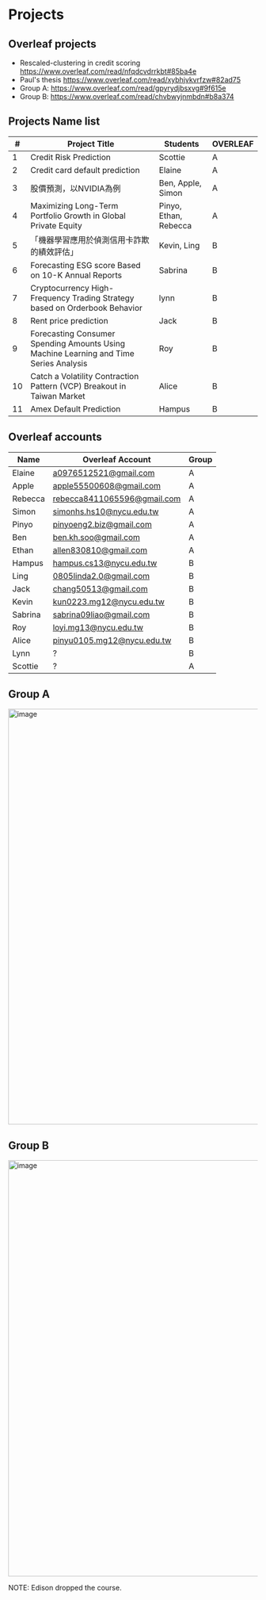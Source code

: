 # Projects

## Overleaf projects

- Rescaled-clustering in credit scoring 
https://www.overleaf.com/read/nfqdcvdrrkbt#85ba4e
- Paul's thesis https://www.overleaf.com/read/xybhjvkvrfzw#82ad75
- Group A: https://www.overleaf.com/read/gpyrydjbsxvg#9f615e
- Group B: https://www.overleaf.com/read/chvbwyjnmbdn#b8a374



## Projects Name list
| #  | Project Title                                                        | Students                                | OVERLEAF|
|----|----------------------------------------------------------------------|-----------------------------------------|---|
| 1  | Credit Risk Prediction                                               | Scottie                         | A|
| 2  | Credit card default prediction                                       | Elaine                                  | A|
| 3  | 股價預測，以NVIDIA為例                                                  | Ben, Apple, Simon                       | A|
| 4  | Maximizing Long-Term Portfolio Growth in Global Private Equity       | Pinyo, Ethan, Rebecca                   | A|
| 5  |「機器學習應用於偵測信用卡詐欺的績效評估」                                   | Kevin, Ling                              | B|
| 6  | Forecasting ESG score Based on 10-K Annual Reports                                         | Sabrina                                  | B|
| 7  | Cryptocurrency High-Frequency Trading Strategy based on Orderbook Behavior | lynn                               | B|
| 8  |Rent price prediction                                                 | Jack                                     | B|
| 9  |Forecasting Consumer Spending Amounts Using Machine Learning and Time Series Analysis| Roy                                     |B|
| 10 |Catch a Volatility Contraction Pattern (VCP) Breakout in Taiwan Market| Alice                                   | B |
| 11 | Amex Default Prediction                                              | Hampus                                   | B |



## Overleaf accounts 


| Name    | Overleaf Account             | Group |
|---------|------------------------------|-------|
| Elaine  | a0976512521@gmail.com        | A     |
| Apple   | apple55500608@gmail.com      | A     |
| Rebecca | rebecca8411065596@gmail.com  | A     |
| Simon   | simonhs.hs10@nycu.edu.tw     | A     |
| Pinyo   | pinyoeng2.biz@gmail.com      | A     |
| Ben     | ben.kh.soo@gmail.com         | A     |
| Ethan   | allen830810@gmail.com        | A     |
| Hampus  | hampus.cs13@nycu.edu.tw      | B     |
| Ling    | 0805linda2.0@gmail.com       | B     |
| Jack    | chang50513@gmail.com         | B     |
| Kevin   | kun0223.mg12@nycu.edu.tw     | B     |
| Sabrina | sabrina09liao@gmail.com      | B     |
| Roy     | loyi.mg13@nycu.edu.tw        | B     |
| Alice   | pinyu0105.mg12@nycu.edu.tw   | B     |
| Lynn    | ?                            | B     |
| Scottie | ?                            | A     |


## Group A

<img width="839" alt="image" src="https://github.com/user-attachments/assets/9eb35c14-c120-4a52-9d6a-9bf5e169a035">


## Group B

<img width="840" alt="image" src="https://github.com/user-attachments/assets/31c260f5-e1e8-4916-a4f7-dbdf23781cb5">



NOTE: Edison dropped the course. 
